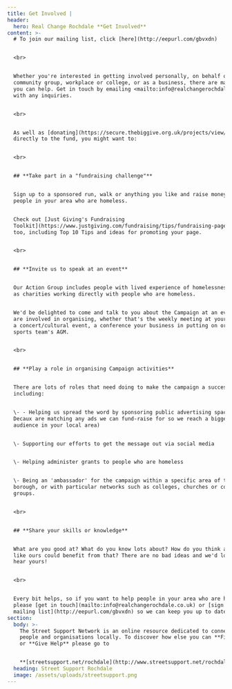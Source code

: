 ```yaml
---
title: Get Involved |
header:
  hero: Real Change Rochdale **Get Involved**
content: >-
  # To join our mailing list, click [here](http://eepurl.com/gbvxdn)


  <br>


  Whether you're interested in getting involved personally, on behalf of your
  community group, workplace or college, or as a business, there are many ways
  you can help. Get in touch by emailing <mailto:info@realchangerochdale.co.uk>
  with any inquiries.


  <br>


  As well as [donating](https://secure.thebiggive.org.uk/projects/view/31176)
  directly to the fund, you might want to:


  <br>


  ## **Take part in a "fundraising challenge"**


  Sign up to a sponsored run, walk or anything you like and raise money for
  people in your area who are homeless.


  Check out [Just Giving's Fundraising
  Toolkit](https://www.justgiving.com/fundraising/tips/fundraising-page-toolkit)
  too, including Top 10 Tips and ideas for promoting your page.


  <br>


  ## **Invite us to speak at an event**


  Our Action Group includes people with lived experience of homelessness as well
  as charities working directly with people who are homeless. 


  We'd be delighted to come and talk to you about the Campaign at an event you
  are involved in organising, whether that's the weekly meeting at your church,
  a concert/cultural event, a conference your business in putting on or your
  sports team's AGM. 


  <br>


  ## **Play a role in organising Campaign activities**


  There are lots of roles that need doing to make the campaign a success,
  including:


  \- - Helping us spread the word by sponsoring public advertising space (JC
  Decaux are matching any ads we can fund-raise for so we reach a bigger
  audience in your local area)


  \- Supporting our efforts to get the message out via social media


  \- Helping administer grants to people who are homeless


  \- Being an 'ambassador' for the campaign within a specific area of the
  borough, or with particular networks such as colleges, churches or community
  groups.


  <br>


  ## **Share your skills or knowledge**


  What are you good at? What do you know lots about? How do you think a campaign
  like ours could benefit from that? There are no bad ideas and we'd love to
  hear yours! 


  <br>


  Every bit helps, so if you want to help people in your area who are homeless,
  please [get in touch](mailto:info@realchangerochdale.co.uk) or [sign up to our
  mailing list](http://eepurl.com/gbvxdn) so we can keep you up to date.
section:
  body: >-
    The Street Support Network is an online resource dedicated to connecting
    people and organisations locally. To discover how else you can **Find Help**
    or **Give Help** please go to 


    **[streetsupport.net/rochdale](http://www.streetsupport.net/rochdale)**
  heading: Street Support Rochdale
  image: /assets/uploads/streetsupport.png
---
```


